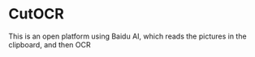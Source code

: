 # CutOCR
This is an open platform using Baidu AI, which reads the pictures in the clipboard, and then OCR
